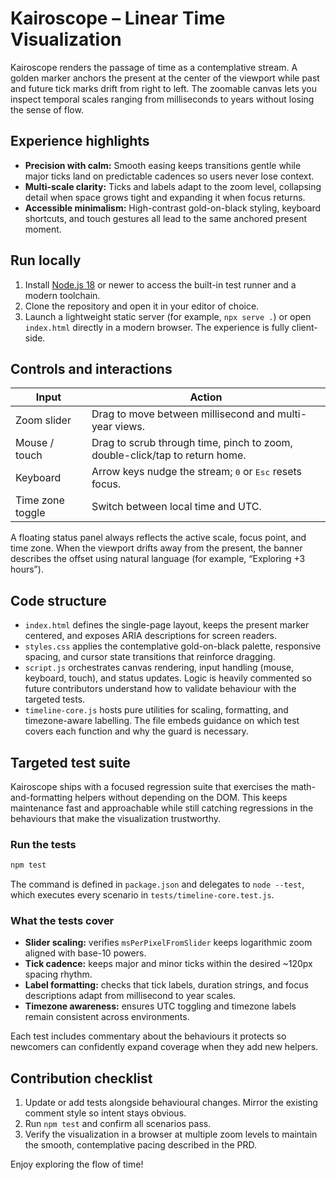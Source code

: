 # Kairoscope – Linear Time Visualization

Kairoscope renders the passage of time as a contemplative stream. A golden marker
anchors the present at the center of the viewport while past and future tick
marks drift from right to left. The zoomable canvas lets you inspect temporal
scales ranging from milliseconds to years without losing the sense of flow.

## Experience highlights

- **Precision with calm:** Smooth easing keeps transitions gentle while major
  ticks land on predictable cadences so users never lose context.
- **Multi-scale clarity:** Ticks and labels adapt to the zoom level, collapsing
  detail when space grows tight and expanding it when focus returns.
- **Accessible minimalism:** High-contrast gold-on-black styling, keyboard
  shortcuts, and touch gestures all lead to the same anchored present moment.

## Run locally

1. Install [Node.js 18](https://nodejs.org/) or newer to access the built-in
   test runner and a modern toolchain.
2. Clone the repository and open it in your editor of choice.
3. Launch a lightweight static server (for example, `npx serve .`) or open
   `index.html` directly in a modern browser. The experience is fully
   client-side.

## Controls and interactions

| Input           | Action                                                                       |
|-----------------|------------------------------------------------------------------------------|
| Zoom slider     | Drag to move between millisecond and multi-year views.                       |
| Mouse / touch   | Drag to scrub through time, pinch to zoom, double-click/tap to return home.  |
| Keyboard        | Arrow keys nudge the stream; <kbd>0</kbd> or <kbd>Esc</kbd> resets focus.     |
| Time zone toggle| Switch between local time and UTC.                                           |

A floating status panel always reflects the active scale, focus point, and time
zone. When the viewport drifts away from the present, the banner describes the
offset using natural language (for example, “Exploring +3 hours”).

## Code structure

- `index.html` defines the single-page layout, keeps the present marker centered,
  and exposes ARIA descriptions for screen readers.
- `styles.css` applies the contemplative gold-on-black palette, responsive
  spacing, and cursor state transitions that reinforce dragging.
- `script.js` orchestrates canvas rendering, input handling (mouse, keyboard,
  touch), and status updates. Logic is heavily commented so future contributors
  understand how to validate behaviour with the targeted tests.
- `timeline-core.js` hosts pure utilities for scaling, formatting, and
  timezone-aware labelling. The file embeds guidance on which test covers each
  function and why the guard is necessary.

## Targeted test suite

Kairoscope ships with a focused regression suite that exercises the
math-and-formatting helpers without depending on the DOM. This keeps maintenance
fast and approachable while still catching regressions in the behaviours that
make the visualization trustworthy.

### Run the tests

```bash
npm test
```

The command is defined in `package.json` and delegates to `node --test`, which
executes every scenario in `tests/timeline-core.test.js`.

### What the tests cover

- **Slider scaling:** verifies `msPerPixelFromSlider` keeps logarithmic zoom
  aligned with base-10 powers.
- **Tick cadence:** keeps major and minor ticks within the desired ~120px
  spacing rhythm.
- **Label formatting:** checks that tick labels, duration strings, and focus
  descriptions adapt from millisecond to year scales.
- **Timezone awareness:** ensures UTC toggling and timezone labels remain
  consistent across environments.

Each test includes commentary about the behaviours it protects so newcomers can
confidently expand coverage when they add new helpers.

## Contribution checklist

1. Update or add tests alongside behavioural changes. Mirror the existing
   comment style so intent stays obvious.
2. Run `npm test` and confirm all scenarios pass.
3. Verify the visualization in a browser at multiple zoom levels to maintain
   the smooth, contemplative pacing described in the PRD.

Enjoy exploring the flow of time!
